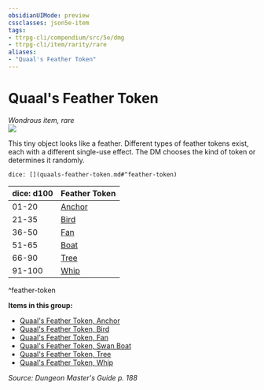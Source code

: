 ```yaml
---
obsidianUIMode: preview
cssclasses: json5e-item
tags:
- ttrpg-cli/compendium/src/5e/dmg
- ttrpg-cli/item/rarity/rare
aliases: 
- "Quaal's Feather Token"
---
```

# Quaal's Feather Token
*Wondrous item, rare*  
![](/3-Mechanics/CLI/Compendium/items/img/quaals-feather-token.webp#right)


This tiny object looks like a feather. Different types of feather tokens exist, each with a different single-use effect. The DM chooses the kind of token or determines it randomly.

`dice: [](quaals-feather-token.md#^feather-token)`

| dice: d100 | Feather Token |
|------------|---------------|
| 01-20 | [Anchor](/3-Mechanics/CLI/Compendium/items/quaals-feather-token-anchor.md) |
| 21-35 | [Bird](/3-Mechanics/CLI/Compendium/items/quaals-feather-token-bird.md) |
| 36-50 | [Fan](/3-Mechanics/CLI/Compendium/items/quaals-feather-token-fan.md) |
| 51-65 | [Boat](/3-Mechanics/CLI/Compendium/items/quaals-feather-token-swan-boat.md) |
| 66-90 | [Tree](/3-Mechanics/CLI/Compendium/items/quaals-feather-token-tree.md) |
| 91-100 | [Whip](/3-Mechanics/CLI/Compendium/items/quaals-feather-token-whip.md) |
^feather-token

**Items in this group:**

- [Quaal's Feather Token, Anchor](/3-Mechanics/CLI/Compendium/items/quaals-feather-token-anchor.md)
- [Quaal's Feather Token, Bird](/3-Mechanics/CLI/Compendium/items/quaals-feather-token-bird.md)
- [Quaal's Feather Token, Fan](/3-Mechanics/CLI/Compendium/items/quaals-feather-token-fan.md)
- [Quaal's Feather Token, Swan Boat](/3-Mechanics/CLI/Compendium/items/quaals-feather-token-swan-boat.md)
- [Quaal's Feather Token, Tree](/3-Mechanics/CLI/Compendium/items/quaals-feather-token-tree.md)
- [Quaal's Feather Token, Whip](/3-Mechanics/CLI/Compendium/items/quaals-feather-token-whip.md)

*Source: Dungeon Master's Guide p. 188*